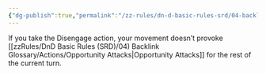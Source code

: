 ```yaml
---
{"dg-publish":true,"permalink":"/zz-rules/dn-d-basic-rules-srd/04-backlink-glossary/actions/disengage/","tags":["action"]}
---
```


If you take the Disengage action, your movement doesn’t provoke [[zzRules/DnD Basic Rules (SRD)/04) Backlink Glossary/Actions/Opportunity Attacks\|Opportunity Attacks]] for the rest of the current turn.